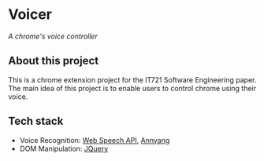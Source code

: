 # Voicer

_A chrome's voice controller_

## About this project

This is a chrome extension project for the IT721 Software Engineering paper. The main idea of this project is to enable users to control chrome using their voice.

## Tech stack

- Voice Recognition: [Web Speech API](https://w3c.github.io/speech-api/speechapi.html), [Annyang](https://github.com/TalAter/annyang)
- DOM Manipulation: [JQuery](https://jquery.com/)
